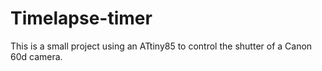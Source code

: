 # Timelapse-timer
This is a small project using an ATtiny85 to control the shutter of a Canon 60d camera.
